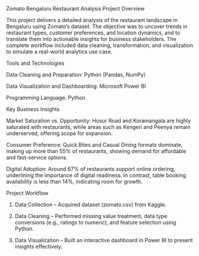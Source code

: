 Zomato Bengaluru Restaurant Analysis
Project Overview

This project delivers a detailed analysis of the restaurant landscape in Bengaluru using Zomato’s dataset. The objective was to uncover trends in restaurant types, customer preferences, and location dynamics, and to translate them into actionable insights for business stakeholders. The complete workflow included data cleaning, transformation, and visualization to simulate a real-world analytics use case.

Tools and Technologies

Data Cleaning and Preparation: Python (Pandas, NumPy)

Data Visualization and Dashboarding: Microsoft Power BI

Programming Language: Python

Key Business Insights

Market Saturation vs. Opportunity: Hosur Road and Koramangala are highly saturated with restaurants, while areas such as Kengeri and Peenya remain underserved, offering scope for expansion.

Consumer Preference: Quick Bites and Casual Dining formats dominate, making up more than 55% of restaurants, showing demand for affordable and fast-service options.

Digital Adoption: Around 67% of restaurants support online ordering, underlining the importance of digital readiness. In contrast, table booking availability is less than 14%, indicating room for growth.

Project Workflow

1. Data Collection – Acquired dataset (zomato.csv) from Kaggle.

2. Data Cleaning – Performed missing value treatment, data type conversions 
(e.g., ratings to numeric), and feature selection using Python.

3. Data Visualization – Built an interactive dashboard in Power BI to present insights effectively.